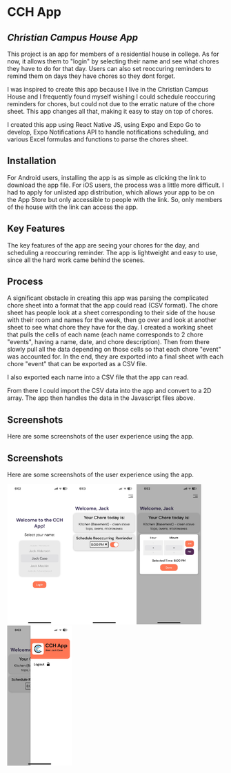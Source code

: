 # CCH App
## _Christian Campus House App_

This project is an app for members of a residential house in college. As for now, it allows them to "login" by selecting their name and see what chores they have to do for that day. Users can also set reoccuring reminders to remind them on days they have chores so they dont forget. 

I was inspired to create this app because I live in the Christian Campus House and I frequently found myself wishing I could schedule reoccuring reminders for chores, but could not due to the erratic nature of the chore sheet. This app changes all that, making it easy to stay on top of chores.

I created this app using React Native JS, using Expo and Expo Go to develop, Expo Notifications API to handle notifications scheduling, and various Excel formulas and functions to parse the chores sheet.

## Installation

For Android users, installing the app is as simple as clicking the link to download the app file. For iOS users, the process was a little more difficult. I had to apply for unlisted app distribution, which allows your app to be on the App Store but only accessible to people with the link. So, only members of the house with the link can access the app.

## Key Features

The key features of the app are seeing your chores for the day, and scheduling a reoccuring reminder. The app is lightweight and easy to use, since all the hard work came behind the scenes.

## Process

A significant obstacle in creating this app was parsing the complicated chore sheet into a format that the app could read (CSV format). The chore sheet has people look at a sheet corresponding to their side of the house with their room and names for the week, then go over and look at another sheet to see what chore they have for the day. I created a working sheet that pulls the cells of each name (each name corresponds to 2 chore "events", having a name, date, and chore description). Then from there slowly pull all the data depending on those cells so that each chore "event" was accounted for. In the end, they are exported into a final sheet with each chore "event" that can be exported as a CSV file.

I also exported each name into a CSV file that the app can read.

From there I could import the CSV data into the app and convert to a 2D array. The app then handles the data in the Javascript files above.

## Screenshots

Here are some screenshots of the user experience using the app.

## Screenshots

Here are some screenshots of the user experience using the app.

<p align="left">
    <img src="screenshots/app%20screenshot%201.jpg" alt="Login Screen" width="150"><img src="screenshots/app%20screenshot%202.jpg" alt="Home Screen" width="150"><img src="screenshots/app%20screenshot%203.jpg" alt="Reminder Picker" width="150"><img src="screenshots/app%20screenshot%204.jpg" alt="Header" width="150">
</p>

